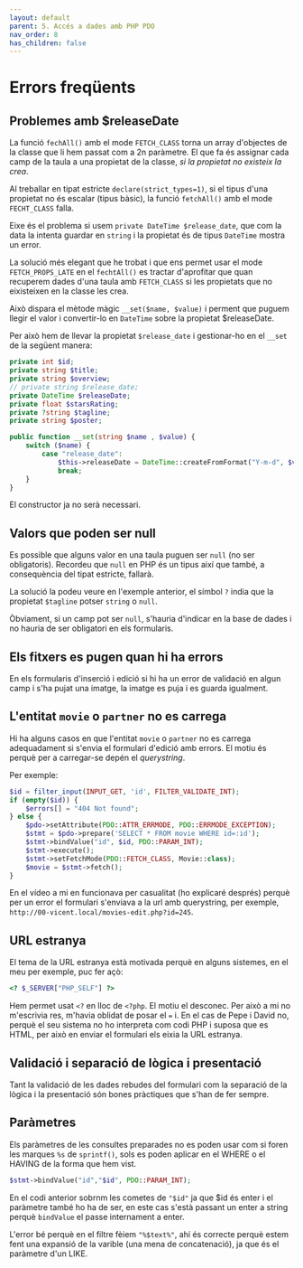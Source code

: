 ```yaml
---
layout: default
parent: 5. Accés a dades amb PHP PDO
nav_order: 8
has_children: false
---
```


# Errors freqüents

## Problemes amb $releaseDate

La funció `fechAll()` amb el mode `FETCH_CLASS` torna un array d'objectes de la classe que li hem passat
com a 2n paràmetre. El que fa és assignar cada camp de la taula a una propietat de la classe, *si la propietat no existeix
la crea*.  

Al treballar en tipat estricte `declare(strict_types=1)`, si el tipus d'una propietat no és escalar (tipus bàsic),
la funció `fetchAll()` amb el mode `FECHT_CLASS` falla.   

Eixe és el problema si usem `private DateTime $release_date`, que com la data la intenta guardar en `string` i la 
propietat és de tipus  `DateTime` mostra un error. 

La solució més elegant que he trobat i que ens permet usar el mode `FETCH_PROPS_LATE` en el `fechtAll()` es tractar 
d'aprofitar que quan recuperem dades d'una taula amb `FETCH_CLASS` si les propietats que no eixisteixen  en la classe les crea.

Això dispara el mètode màgic `__set($name, $value)` i perment que puguem llegir el valor i convertir-lo en 
`DateTime` sobre la propietat $releaseDate.

Per això hem de llevar la propietat `$release_date` i gestionar-ho en  el `__set` de la següent manera:

```php
private int $id;
private string $title;
private string $overview;
// private string $release_date;
private DateTime $releaseDate;
private float $starsRating;
private ?string $tagline;
private string $poster;

public function __set(string $name , $value) {
    switch ($name) {
        case "release_date":
            $this->releaseDate = DateTime::createFromFormat("Y-m-d", $value);
            break;
    }
}
```
El constructor ja no serà necessari.

## Valors que poden ser null
Es possible que alguns valor en una taula puguen ser `null` (no ser obligatoris). Recordeu que `null` en PHP és un 
tipus així que també, a consequència del tipat estricte, fallarà.

La solució la podeu veure en l'exemple anterior, el símbol `?` india que la propietat `$tagline` potser `string` o `null`.

Òbviament, si un camp pot ser `null`, s'hauria d'indicar en la base de dades i no hauria de ser obligatori 
en els formularis. 
 
## Els fitxers es pugen quan hi ha errors
En els formularis d'inserció i edició si hi ha un error de validació en algun camp i s'ha pujat una imatge, la imatge
es puja i es guarda igualment.
 
## L'entitat `movie` o `partner` no es carrega
Hi ha alguns casos en que l'entitat `movie` o `partner` no es carrega adequadament si s'envia el formulari d'edició amb
errors. El motiu és perquè per a carregar-se depén el _querystring_.

Per exemple:

```php
$id = filter_input(INPUT_GET, 'id', FILTER_VALIDATE_INT);
if (empty($id)) {
    $errors[] = "404 Not found";
} else {
    $pdo->setAttribute(PDO::ATTR_ERRMODE, PDO::ERRMODE_EXCEPTION);
    $stmt = $pdo->prepare('SELECT * FROM movie WHERE id=:id');
    $stmt->bindValue("id", $id, PDO::PARAM_INT);
    $stmt->execute();
    $stmt->setFetchMode(PDO::FETCH_CLASS, Movie::class);
    $movie = $stmt->fetch();
}
```
En el vídeo a mi en funcionava per casualitat (ho explicaré després) perquè per un error el formulari s'enviava a la
url amb querystring, per exemple, `http://00-vicent.local/movies-edit.php?id=245`.

## URL estranya  

El tema de la URL estranya està motivada perquè en alguns sistemes, en el meu per exemple, puc fer açò:

```php
<? $_SERVER["PHP_SELF"] ?>
```
Hem permet usat `<?` en lloc de `<?php`. El motiu el desconec. Per això a mi no m'escrivia res, m'havia oblidat de 
posar el `=` i. En el cas de Pepe i David no, perquè el seu sistema no ho interpreta com codi PHP 
i suposa que es HTML, per això en enviar el formulari els eixia la URL estranya.    


## Validació i separació de lògica i presentació

Tant la validació de les dades rebudes del formulari com la separació de la lògica i la presentació són bones
pràctiques que s'han de fer sempre. 

## Paràmetres

Els paràmetres de les consultes preparades no es poden usar com si foren les marques  `%s` de `sprintf()`, sols
es poden aplicar en el WHERE o el HAVING de la forma que hem vist.


```php
$stmt->bindValue("id","$id", PDO::PARAM_INT); 
```

En el codi anterior sobrnm les cometes de `"$id"` ja que $id és enter i el paràmetre també ho ha de ser, 
en este cas s'està passant un enter a string perquè `bindValue` el passe internament a enter.

L'error bé perquè en el filtre fèiem `"%$text%"`, ahí és correcte perquè estem fent una expansió de la varible (una mena
de concatenació), ja que és el paràmetre d'un LIKE.

